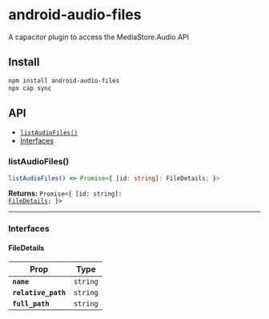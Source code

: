 # android-audio-files

A capacitor plugin to access the MediaStore.Audio API

## Install

```bash
npm install android-audio-files
npx cap sync
```

## API

<docgen-index>

* [`listAudioFiles()`](#listaudiofiles)
* [Interfaces](#interfaces)

</docgen-index>

<docgen-api>
<!--Update the source file JSDoc comments and rerun docgen to update the docs below-->

### listAudioFiles()

```typescript
listAudioFiles() => Promise<{ [id: string]: FileDetails; }>
```

**Returns:** <code>Promise&lt;{ [id: string]: <a href="#filedetails">FileDetails</a>; }&gt;</code>

--------------------


### Interfaces


#### FileDetails

| Prop                | Type                |
| ------------------- | ------------------- |
| **`name`**          | <code>string</code> |
| **`relative_path`** | <code>string</code> |
| **`full_path`**     | <code>string</code> |

</docgen-api>
